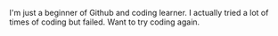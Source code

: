 I'm just a beginner of Github and coding learner.
I actually tried a lot of times of coding but failed.
Want to try coding again.
